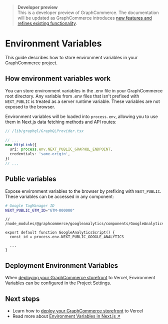 > **Developer preview**  
> This is a developer preview of GraphCommerce. The documentation will be
> updated as GraphCommerce introduces
> [new features and refines existing functionality](https://github.com/ho-nl/m2-pwa/releases).

# Environment Variables

This guide describes how to store environment variables in your GraphCommerce
project.

## How environment variables work

You can store environment variables in the .env file in your GraphCommerce root
directory. Any variable from .env files that isn't prefixed with `NEXT_PUBLIC`
is treated as a server runtime variable. These variables are not exposed to the
browser.

Environment variables will be loaded into `process.env`, allowing you to use
them in Next.js data fetching methods and API routes:

```ts
// /lib/graphql/GraphQLProvider.tsx

// ...
new HttpLink({
  uri: process.env.NEXT_PUBLIC_GRAPHQL_ENDPOINT,
  credentials: 'same-origin',
})
// ...
```

## Public variables

Expose environment variables to the browser by prefixing with `NEXT_PUBLIC`.
These variables can be accessed in any component:

```bash
# Google TagManager ID
NEXT_PUBLIC_GTM_ID="GTM-000000"
```

```tsx
// /node_modules/@graphcommerce/googleanalytics/components/GoogleAnalyticsScript.tsx

export default function GoogleAnalyticsScript() {
  const id = process.env.NEXT_PUBLIC_GOOGLE_ANALYTICS

  ...
}
```

## Deployment Environment Variables

When [deploying your GraphCommerce storefront](./deployment.md) to Vercel,
Environment Variables can be configured in the Project Settings.

## Next steps

- Learn how to [deploy your GraphCommerce storefront](./deployment.md) to Vercel
- Read more about
  [Environment Variables in Next.js ↗](https://nextjs.org/docs/basic-features/environment-variables#loading-environment-variables)
